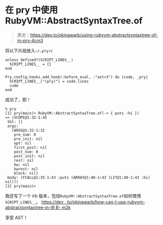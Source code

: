 # 在 pry 中使用 RubyVM::AbstractSyntaxTree.of

> 原文：<https://dev.to/okinawarb/using-rubyvm-abstractsyntaxtree-of-in-pry-4cm3>

将以下片段放入`~/.pryrc`

```
unless defined?(SCRIPT_LINES__)
  SCRIPT_LINES__ = {}
end

Pry.config.hooks.add_hook(:before_eval, :"ast<3") do |code, _pry|
  SCRIPT_LINES__["(pry)"] = code.lines
  code
end 
```

成功了，耶！

```
% pry
[1] pry(main)> RubyVM::AbstractSyntaxTree.of(-> { puts :hi })
=> (SCOPE@1:32-1:45
 tbl: []
 args:
   (ARGS@1:32-1:32
    pre_num: 0
    pre_init: nil
    opt: nil
    first_post: nil
    post_num: 0
    post_init: nil
    rest: nil
    kw: nil
    kwrest: nil
    block: nil)
 body: (FCALL@1:35-1:43 :puts (ARRAY@1:40-1:43 (LIT@1:40-1:43 :hi) nil)))
[2] pry(main)> 
```

我还写了一个 irb 版本，包括`RubyVM::AbstractSyntaxTree.of`如何使用`SCRIPT_LINES__`。
[https://dev . to/okinawarb/how-can-I-use-rubyvm-abstractsyntaxtree-in-IR B- m2k](https://dev.to/okinawarb/how-can-i-use-rubyvm-abstractsyntaxtree-in-irb-m2k)

享受 AST！